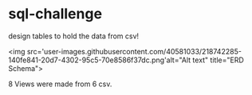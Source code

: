# sql-challenge
design tables to hold the data from csv!

<img src='user-images.githubusercontent.com/40581033/218742285-140fe841-20d7-4302-95c5-70e8586f37dc.png'alt="Alt text" title="ERD Schema">


8 Views were made from 6 csv.
